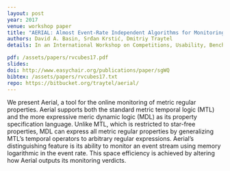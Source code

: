 ```yaml
---
layout: post
year: 2017
venue: workshop paper
title: "AERIAL: Almost Event-Rate Independent Algorithms for Monitoring Metric Regular Properties"
authors: David A. Basin, Srđan Krstić, Dmitriy Traytel
details: In an International Workshop on Competitions, Usability, Benchmarks, Evaluation, and Standardisation for Runtime Verification Tools (RVCubes 2017).

pdf: /assets/papers/rvcubes17.pdf
slides:
doi: http://www.easychair.org/publications/paper/sgWQ
bibtex: /assets/papers/rvcubes17.txt
repo: https://bitbucket.org/traytel/aerial/
---
```


We present Aerial, a tool for the online monitoring of metric regular properties. Aerial supports both the standard metric temporal logic (MTL) and the more expressive meric dynamic logic (MDL) as its property specification language. Unlike MTL, which is restricted to star-free properties, MDL can express all metric regular properties by generalizing MTL’s temporal operators to arbitrary regular expressions. Aerial’s distinguishing feature is its ability to monitor an event stream using memory logarithmic in the event rate. This space efficiency is achieved by altering how Aerial outputs its monitoring verdicts.
